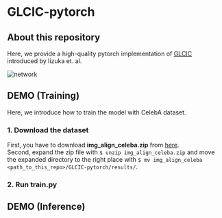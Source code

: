 # GLCIC-pytorch


## About this repository

Here, we provide a high-quality pytorch implementation of [GLCIC](http://hi.cs.waseda.ac.jp/~iizuka/projects/completion/data/completion_sig2017.pdf) introduced by Iizuka et. al.

![network](https://i.imgur.com/wOnxWNc.png "Network")

## DEMO (Training)

Here, we introduce how to train the model with CelebA dataset.

### 1. Download the dataset

First, you have to download **img_align_celeba.zip** from [here](https://drive.google.com/drive/folders/0B7EVK8r0v71pTUZsaXdaSnZBZzg).  
Second, expand the zip file with `$ unzip img_align_celeba.zip` and move the expanded directory
to the right place with `$ mv img_align_celeba <path_to_this_repo>/GLCIC-pytorch/results/`.


### 2. Run train.py

## DEMO (Inference)
